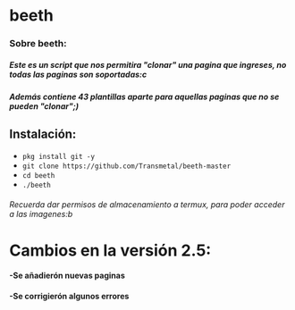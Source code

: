 # beeth

### Sobre beeth:

##### Este es un script que nos permitira "clonar" una pagina que ingreses, no todas las paginas son soportadas:c

##### Además contiene 43 plantillas aparte para aquellas paginas que no se pueden "clonar";)

## Instalación:

* `pkg install git -y`
* `git clone https://github.com/Transmetal/beeth-master`
* `cd beeth`
* `./beeth`

###### Recuerda dar permisos de almacenamiento a termux, para poder acceder a las imagenes:b

# Cambios en la versión 2.5:

#### -Se añadierón nuevas paginas
#### -Se corrigierón algunos errores
